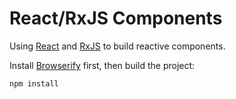 # React/RxJS Components

Using [React](http://facebook.github.io/react/) and [RxJS](https://github.com/Reactive-Extensions/RxJS) to build reactive components.

Install [Browserify](http://browserify.org/) first, then build the project:

```
npm install
```




                                
